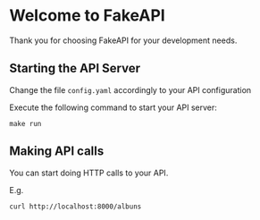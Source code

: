 # Welcome to FakeAPI
Thank you for choosing FakeAPI for your development needs.

## Starting the API Server

Change the file `config.yaml` accordingly to your API configuration

Execute the following command to start your API server:
```console
make run
```

## Making API calls

You can start doing HTTP calls to your API.

E.g.
```console
curl http://localhost:8000/albuns
```
